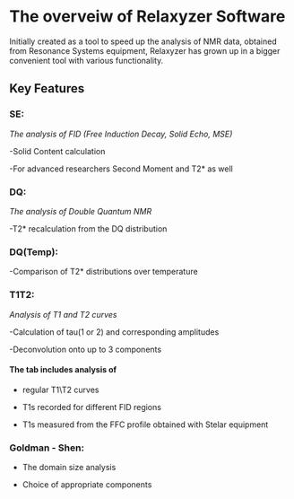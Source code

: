 # The overveiw of Relaxyzer Software

Initially created as a tool to speed up the analysis of NMR data, obtained from Resonance Systems equipment, Relaxyzer has grown up in a bigger convenient tool with various functionality.


## **Key Features**
### SE: 
*The analysis of FID (Free Induction Decay, Solid Echo, MSE)*

  -Solid Content calculation
  
  -For advanced researchers Second Moment and T2* as well

### DQ: 
*The analysis of Double Quantum NMR*

  -T2* recalculation from the DQ distribution

### DQ(Temp):

  -Comparison of T2* distributions over temperature

### T1T2:
  *Analysis of T1 and T2 curves*
  
  -Calculation of tau(1 or 2) and corresponding amplitudes
  
  -Deconvolution onto up to 3 components

#### The tab includes analysis of 
  - regular T1\T2 curves
    
  - T1s recorded for different FID regions
     
  - T1s measured from the FFC profile obtained with Stelar equipment

### Goldman - Shen:
  - The domain size analysis
    
  - Choice of appropriate components

  
  

